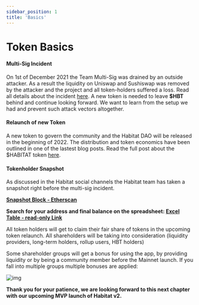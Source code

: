 ```yaml
---
sidebar_position: 1
title: 'Basics'
---
```


# Token Basics

#### Multi-Sig Incident

On 1st of December 2021 the Team Multi-Sig was drained by an outside attacker. As a result the liquidity on Uniswap and Sushiswap was removed by the attacker and the project and all token-holders suffered a loss. Read all details about the incident [here](https://0xhabitat.substack.com/p/exploit2). A new token is needed to leave **$HBT** behind and continue looking forward. We want to learn from the setup we had and prevent such attack vectors altogether.

#### Relaunch of new Token

A new token to govern the community and the Habitat DAO will be released in the beginning of 2022. The distribution and token economics have been outlined in one of the lastest blog posts. Read the full post about the $HABITAT token [here](https://0xhabitat.substack.com/p/endofyear).

#### Tokenholder Snapshot 

As discussed in the Habitat social channels the Habitat team has taken a snapshot right before the multi-sig incident.

**[Snapshot Block - Etherscan](https://etherscan.io/block/13721615)**

**Search for your address and final balance on the spreadsheet: [Excel Table - read-only Link](https://docs.google.com/spreadsheets/d/e/2PACX-1vRuiEDeHK7J8mb7iUoxrWxcjAxNJJE5CPUr4em0-3Y29zeioxRIBAH-u9dEDGQrZ_-R5Ij1VjdrD0sy/pubhtml)**

All token holders will get to claim their fair share of tokens in the upcoming token relaunch. All shareholders will be taking into consideration (liquidity providers, long-term holders, rollup users, HBT holders)

Some shareholder groups will get a bonus for using the app, by providing liquidity or by being a community member before the Mainnet launch. If you fall into multiple groups multiple bonuses are applied:

![img](https://cdn.substack.com/image/fetch/w_1100,c_limit,f_auto,q_auto:good,fl_progressive:steep/https%3A%2F%2Fbucketeer-e05bbc84-baa3-437e-9518-adb32be77984.s3.amazonaws.com%2Fpublic%2Fimages%2F58416543-bc83-477d-87cb-2c5396f1b4cd_394x189.png)

**Thank you for your patience, we are looking forward to this next chapter with our upcoming MVP launch of Habitat v2.**

